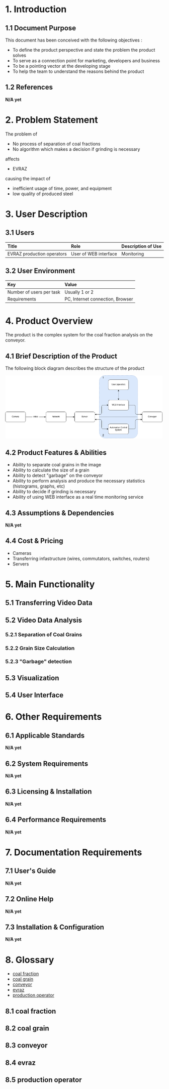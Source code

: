 # 1. Introduction  

## 1.1 Document Purpose

This document has been conceived with the following objectives :

- To define the product perspective and state the problem the product solves
- To serve as a connection point for marketing, developers and business
- To be a pointing vector at the developing stage
- To help the team to understand the reasons behind the product

## 1.2 References

**N/A yet**

# 2. Problem Statement

The problem of

- No process of separation of coal fractions
- No algorithm which makes a decision if grinding is necessary

affects

- EVRAZ

causing the impact of

- inefficient usage of time, power, and equipment
- low quality of produced steel

# 3. User Description

## 3.1 Users

| Title | Role | Description of Use |
|:---   |:--- |:--- |
| EVRAZ production operators | User of WEB interface | Monitoring |

## 3.2 User Environment

| Key | Value |
| :---  | :--- |
| Number of users per task | Usually 1 or 2 |
| Requirements | PC, Internet connection, Browser |

# 4. Product Overview

The product is the complex system for the coal fraction analysis on the conveyor.

## 4.1 Brief Description of the Product

The following block diagram describes the structure of the product

<p float="center">
    <img src="/docs/diagrams/general_block_diagram.png" width="500"/>
</p>

## 4.2 Product Features & Abilities

- Ability to separate coal grains in the image
- Ability to calculate the size of a grain
- Ability to detect "garbage" on the conveyor
- Ability to perform analysis and produce the necessary statistics (histograms, graphs, etc)
- Ability to decide if grinding is necessary
- Ability of using WEB interface as a real time monitoring service

## 4.3 Assumptions & Dependencies

**N/A yet**

## 4.4 Cost & Pricing

- Cameras
- Transferring infastructure (wires, commutators, switches, routers)
- Servers

# 5. Main Functionality

## 5.1 Transferring Video Data 

## 5.2 Video Data Analysis 

### 5.2.1 Separation of Coal Grains

### 5.2.2 Grain Size Calculation 

### 5.2.3 "Garbage" detection

## 5.3 Visualization 

## 5.4 User Interface

# 6. Other Requirements

## 6.1 Applicable Standards

**N/A yet**

## 6.2 System Requirements

**N/A yet**

## 6.3 Licensing & Installation

**N/A yet**

## 6.4 Performance Requirements

**N/A yet**

# 7. Documentation Requirements

## 7.1 User's Guide

**N/A yet**

## 7.2 Online Help 

**N/A yet**

## 7.3 Installation & Configuration

**N/A yet**

# 8. Glossary

- [coal fraction](#coal-fraction)
- [coal grain](#coal-grain)
- [conveyor](#conveyor)
- [evraz](#evraz)
- [production operator](#production-operator)

## 8.1 coal fraction

## 8.2 coal grain

## 8.3 conveyor

## 8.4 evraz

## 8.5 production operator 
